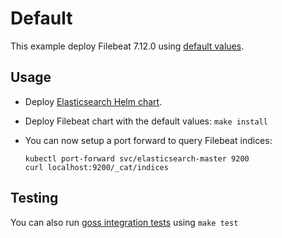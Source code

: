 # Default

This example deploy Filebeat 7.12.0 using [default values][].


## Usage

* Deploy [Elasticsearch Helm chart][].

* Deploy Filebeat chart with the default values: `make install`

* You can now setup a port forward to query Filebeat indices:

  ```
  kubectl port-forward svc/elasticsearch-master 9200
  curl localhost:9200/_cat/indices
  ```


## Testing

You can also run [goss integration tests][] using `make test`


[elasticsearch helm chart]: https://github.com/elastic/helm-charts/tree/7.12/elasticsearch/examples/default/
[goss integration tests]: https://github.com/elastic/helm-charts/tree/7.12/filebeat/examples/default/test/goss.yaml
[default values]: https://github.com/elastic/helm-charts/tree/7.12/filebeat/values.yaml
